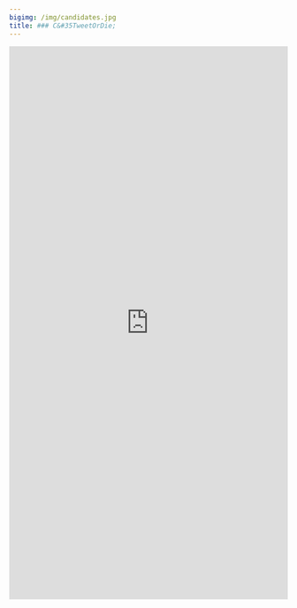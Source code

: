 ```yaml
---
bigimg: /img/candidates.jpg
title: ### C&#35TweetOrDie;
---
```


<iframe id="Campaign" src="http://52.38.152.177:3838/Campaign/" style="border: none; width: 100%; height:1000px" frameborder="0"></iframe>
